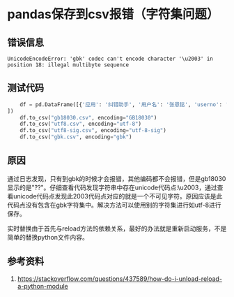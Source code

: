 # pandas保存到csv报错（字符集问题）

## 错误信息

```
UnicodeEncodeError: 'gbk' codec can't encode character '\u2003' in position 18: illegal multibyte sequence
```

## 测试代码

```python
    df = pd.DataFrame([{'应用': '纠错助手', '用户名': '张恩铭', 'userno': '007992', '内容': '\u2003', '时间': datetime.datetime(2025, 1, 3, 5, 46, 52, 75000)}
])
    df.to_csv("gb18030.csv", encoding="GB18030")
    df.to_csv("utf8.csv", encoding="utf-8")
    df.to_csv("utf8-sig.csv", encoding="utf-8-sig")
    df.to_csv("gbk.csv", encoding="gbk")
```

## 原因

​	通过日志发现，只有到gbk的时候才会报错，其他编码都不会报错，但是gb18030显示的是"??"。仔细查看代码发现字符串中存在unicode代码点:\u2003，通过查看unicode代码点发现此2003代码点对应的就是一个不可见字符。原因应该是此代码点没有包含在gbk字符集中。解决方法可以使用别的字符集进行如utf-8进行保存。

​	实时替换由于首先与reload方法的依赖关系，最好的办法就是重新启动服务，不是简单的替换python文件内容。

## 参考资料

1. https://stackoverflow.com/questions/437589/how-do-i-unload-reload-a-python-module